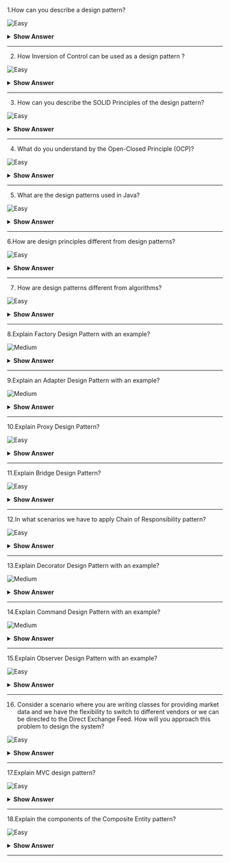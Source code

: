 1.How can you describe a design pattern?

![Easy](https://github.com/revaturelabs/interviewquestions/blob/dev/ComplexityTags/simple%20(2).svg)

<details><summary><b> Show Answer</b></summary>

<blockquote>

Design patterns are the reusable solutions that solve common problems of software development. These problems include repetitive code, redundant functions and logic etc. These help to save considerable effort and time required for the developers while developing software. Design patterns are commonly used in object-oriented software products by incorporating best practices and promoting reusability for developing robust code.Defining  a pattern name and the classification of design pattern in which the pattern would fall to.Defining a Problem and its corresponding solution.The variations and language-dependent alternatives for the problem that needs to be addressed.The real-time use cases and the efficiency of the software that uses these patterns.
</blockquote>

</details>

---

2. How Inversion of Control can be used as a design pattern ?

![Easy](https://github.com/revaturelabs/interviewquestions/blob/dev/ComplexityTags/simple%20(2).svg)

<details><summary><b> Show Answer</b></summary>

<blockquote>

Inversion of control is a pattern used to decouple the dependencies between layers and components in the system. The Dependency-Injection (DI) pattern is an example of an IoC pattern that helps in removing dependencies in the code. For example, Consider we have a class A that makes use of class B as shown below:

```java

public class A{
   private B b;
   
   public A(){
       this.b = new B();
   }
}

```

Here, we have a dependency between classes A and B. If we had the IoC pattern implemented, we would not have used the new operator to assign value to the dependent variable. It would have been something as shown below:

```java

public class A {
   private IocB b;
   public A(IocB b) {
       this.b = b;
   }
}

```

We have inverted the control of handing the dependency of instantiating the object of class B to the IoC class IocB.

</blockquote>

</details>

---

3. How can you describe the SOLID Principles of the design pattern?

![Easy](https://github.com/revaturelabs/interviewquestions/blob/dev/ComplexityTags/simple%20(2).svg)

<details><summary><b> Show Answer</b></summary>

<blockquote>

- S - Single Responsibility Principle (SRP): The single responsibility principle ensures that every class or module should be accountable and responsible for only one functionality. There should be one and only one reason for changing any class.
- O - Open Closed Principle (OCP): Every class is open for extension but closed for modification. Here, we are allowed to extend the entities behaviour by not modifying anything in the existing source code.
- L - Liskov Substitution Principle(LSP): LSP principle states that the objects can be replaced by the subtype instances without affecting the correctness of the program.
- I - Interface Segregation Principle (ISP): The ISP principle states that we can use as many interfaces specific to the client’s requirements instead of creating only one general interface. Clients should not be forced to implement the functionalities that they do not require.
- D - Dependency Inversion Principle: Here, the high-level modules should not be dependent on the lower level modules or concrete implementations. Instead, they should be dependent on the abstractions.

</blockquote>

</details>

---

4. What do you understand by the Open-Closed Principle (OCP)?

![Easy](https://github.com/revaturelabs/interviewquestions/blob/dev/ComplexityTags/simple%20(2).svg)

<details><summary><b> Show Answer</b></summary>

<blockquote>


The Open close principle states that any class, component or entity should be open for extension but closed for modification. A class can be extended via Inheritance, Interfaces, Composition whenever required instead of modifying the code of the class. Consider an instance where we have a class that calculates the area of a square. Later, we get the requirement of calculating the area of a rectangle. Here, instead of modifying the original class, we can create one base class and this base class can be extended by the new class rectangle.

</blockquote>

</details>

---

5. What are the design patterns used in Java?

![Easy](https://github.com/revaturelabs/interviewquestions/blob/dev/ComplexityTags/simple%20(2).svg)

<details><summary><b> Show Answer</b></summary>

<blockquote>

- Decorator pattern are used by the Wrapper classes.
- Singleton pattern is used in classes like Calendar and Runtime.
- Factory pattern is used for methods like Integer.valueOf methods in wrapper classes.
- Observer pattern is used for handling event frameworks like awt, swing etc

</blockquote>

</details>

---

6.How are design principles different from design patterns?

![Easy](https://github.com/revaturelabs/interviewquestions/blob/dev/ComplexityTags/simple%20(2).svg)

<details><summary><b> Show Answer</b></summary>

<blockquote>

- Design principles are those principles that are followed while designing software systems for any platform by making use of any programming language. SOLID principles are the design principles that we follow as guidelines to develop robust, extensible and scalable software systems. These apply to all aspects of programming.
- Design Patterns are the reusable template solutions for commonly occurring problems that can be customized as per the problem requirements. These are well-implemented solutions that are tested properly and are safe to use. Factory Design Pattern, Singleton pattern, Strategy patterns are a few of the examples of design patterns

</blockquote>

</details>

---

7. How are design patterns different from algorithms?

![Easy](https://github.com/revaturelabs/interviewquestions/blob/dev/ComplexityTags/simple%20(2).svg)

<details><summary><b> Show Answer</b></summary>

<blockquote>

Both Design Patterns and Algorithms describe typical solutions to any given problem. But the main difference is that the algorithm defines a clear set of actions for achieving a goal and a design pattern provides a high-level description of any solution. Design patterns applied to two different problems might be the same but the logic of implementation would be different and is based on the requirements

</blockquote>

</details>

---

8.Explain  Factory Design Pattern with an example?

![Medium](https://github.com/revaturelabs/interviewquestions/blob/dev/ComplexityTags/Medium%20(2).svg)

<details><summary><b> Show Answer</b></summary>

<blockquote>

Factory design pattern belongs to the category of Creational Design Patterns. Here, the objects are created without exposing the logic of creation to the client. The objects refer to the common interface.This pattern allows hiding the creation logic of the application by using interfaces and factory classes.It lets to test the seamlessness of the application by using mock or stubs.
Introduces loose coupling in the application by allowing flexibility in the implementation of methods when new classes are introduced

For example, Let’s consider 3 classes Square, Rectangle and Triangle. We will be using factory patterns to create objects of these three classes without exposing the creation logic by making use of ShapeFactory class. The Driver class would be passing the information like rectangle,square,triangle for getting the required object. 

- Create a Shape interface.

```java

   public interface Shape {
      void draw();
   }

```

- Create concrete classes Rectangle, Square, Triangle that implements the Shape interface.

```java
 
   public class Rectangle implements Shape {
      @Override
      public void draw() {
         System.out.println("Rectangle Drawn");
      }
   }
   
   public class Square implements Shape {
      @Override
      public void draw() {
         System.out.println("Square Drawn");
      }
   }
  
   public class Triangle implements Shape {
      @Override
      public void draw() {
         System.out.println("Triangle Drawn");
      }
   }

```

- Create ShapeFactory class and create a method called getShapeInstance() for generating objects of the concrete classes defined above.

```java

   public class ShapeFactory {
      //the method will be used to get object of required shape
      public Shape getShapeInstance(String type){
         if(type == null){
            return null;
         } 
         if(type.equalsIgnoreCase("TRIANGLE")){
            return new Triangle();
         } else if(type.equalsIgnoreCase("SQUARE")){
            return new Square();
         } else if(type.equalsIgnoreCase("RECTANGLE")){
            return new Rectangle();
         }
         return null;
      }
   }

```

- Implement the Driver class and utilise the factory class for getting the object of the required type.

```java

   public class Driver {
      public static void main(String[] args) {
         ShapeFactory shapeFactory = new ShapeFactory();
         Shape triangle = shapeFactory.getShape("Triangle");
         triangle.draw();   
         Shape rectangle = shapeFactory.getShape("RECTANGLE");
         rectangle.draw();   
         Shape square = shapeFactory.getShape("SQUARE");
         square.draw();
      }
   }

```

- Output
  Triangle Drawn
  Rectangle Drawn
  Square Drawn

</blockquote>

</details>

---

9.Explain  an Adapter Design Pattern with an example?

![Medium](https://github.com/revaturelabs/interviewquestions/blob/dev/ComplexityTags/Medium%20(2).svg)

<details><summary><b> Show Answer</b></summary>

<blockquote>


The adapter design pattern falls under the category of a structural design pattern that lets incompatible objects collaborate. It acts as a wrapper between 2 different objects. The adapter catches the call for one object and transforms them to be recognizable by the second object.

Let us understand this with the help of an example of a USB to Ethernet adapter that is used when we have an ethernet interface at one end and the USB interface on the other end. The USB and ethernet are incompatible with each other which is why we require an adapter. The adapter class has a Client class that expects some object type and it has an Adaptee class that offers the same feature but by exposing a different interface. Now to make these both communicate, we have an Adapter class. The client requests the Adapter by using the target interface. The Adapter class translates the request using the Adaptee Interface on the adaptee. The Client receives the results unaware of the adapter’s role. This has been described in the class diagram as shown below:

Let us consider that we have a MediaPlayer Interface which is implemented by the AudioPlayer class. The AudioPlayer can play mp3 format by default. Consider another interface AdvancedPlayer that is being implemented by MP4Player class that plays mp4 formats and WAVPlayer that plays wav formats. If we want to make AudioPlayer class play other formats, then we make use of the MediaAdapter class that implements the MediaPlayer Interface and uses the AdvancedPlayer objects for playing the required format. The code implementation of this scenario is as follows:

```java

public interface MediaPlayer {
  public void play(String format, String file);
}

public interface AdvancedPlayer { 
  public void playMp4(String file);
  public void playWav(String file);
}

public class Mp4Player implements AdvancedPlayer{
  @Override
  public void playMp4(String file) {
     System.out.println("MP4 File "+ file + " Playing....");  
  }
  
  @Override
  public void playWav(String file) {
     
  }
}

public class WavPlayer implements AdvancedPlayer{
  @Override
  public void playMp4(String file) {
    
  }
  
  @Override
  public void playWav(String file) {
     System.out.println("WAV File "+ file + " Playing....");  
  }
}

public class MediaAdapter implements MediaPlayer {
  AdvancedPlayer advancedPlayer;
  public MediaAdapter(String format){
     if(format.equalsIgnoreCase("mp4") ){
        advancedPlayer = new Mp4Player();   
     }else if(format.equalsIgnoreCase("wav") ){
        advancedPlayer = new WAVPlayer();   
     }
  }
  @Override
  public void play(String format, String file) {
  
     if(format.equalsIgnoreCase("mp4")){
        advancedPlayer.playMp4(file);
     }
     else if(format.equalsIgnoreCase("wav")){
        advancedPlayer.playWav(file);
     }
  }
}

public class AudioPlayer implements MediaPlayer {
  MediaAdapter mediaAdapter;
  @Override
  public void play(String format, String file) {  
     
     if(format.equalsIgnoreCase("mp3")){
        System.out.println("MP3 file " + file +" Playing...");   
     } 
     
     else if(format.equalsIgnoreCase("wav") || format.equalsIgnoreCase("mp4")){
        mediaAdapter = new MediaAdapter(format);
        mediaAdapter.play(format, file);
     }
     else{
        System.out.println("Format not supported");
     }
  }   
}

public class Driver {
  public static void main(String[] args) {
     AudioPlayer audioPlayer = new AudioPlayer();
     audioPlayer.play("mp3", "music1.mp3");
     audioPlayer.play("wav", "music2.wav");
     audioPlayer.play("mp4", "music3.mp4");
     audioPlayer.play("avi", "music4.avi");
  }
}

Output:

MP3 file music1.mp3 Playing...
WAV File music2.wav Playing...
MP4 File music3.mp4 Playing...
Format not supported

```

</blockquote>

</details>

---

10.Explain  Proxy Design Pattern?

![Easy](https://github.com/revaturelabs/interviewquestions/blob/dev/ComplexityTags/simple%20(2).svg)

<details><summary><b> Show Answer</b></summary>

<blockquote>
 
Proxy design pattern falls under the category of structural design that represents the functionality of other classes. This pattern lets the developers provide a substitute for another object. This is called a proxy object. This helps to control the access to the original object and allows us to perform many tasks before or after the request reaches the original object. For ex, we have a ServiceInterface interface that has some operation. This interface is being implemented by a Service class and a Proxy class. The Service class has useful business logic and the Proxy class has a reference field pointing to the service object. Once the proxy finishes processing lazy initialization, logging, caching etc, the request will be passed to the service object. And finally, we have a client that works with the services and the proxies by using the interface. This helps to pass proxy objects to any piece of code

</blockquote>

</details>

---

11.Explain Bridge Design Pattern?

![Easy](https://github.com/revaturelabs/interviewquestions/blob/dev/ComplexityTags/simple%20(2).svg)

<details><summary><b> Show Answer</b></summary>

<blockquote>
 
The bridge pattern is a type of structural design pattern that lets to split large class or closely related classes into 2 hierarchies - abstraction and implementation. These hierarchies are independent of each other and are used whenever we need to decouple an abstraction from implementation. This is called a Bridge pattern because it acts as a bridge between the abstract class and the implementation class. In this pattern, the abstract classes and the implementation classes can be altered or modified independently without affecting the other one.

- Abstraction – This is the core of the pattern and it defines its crux. This contains a reference to the implementer.
- Refined Abstraction – This extends the abstraction and takes refined details of the requirements and hides it from the implementors.
- Implementer – This is the interface for the implementation classes.
- Concrete Implementation – These are the concrete implementation classes that implement the Implementer interface.

</blockquote>

</details>

---

12.In what scenarios we have to apply Chain of Responsibility pattern?

![Easy](https://github.com/revaturelabs/interviewquestions/blob/dev/ComplexityTags/simple%20(2).svg)

<details><summary><b> Show Answer</b></summary>

<blockquote>
 
Chain of Responsibility belongs to the category of a behavioural design pattern that passes requests via a chain of handlers. Whenever a request is received, the handler decides whether to process the request or pass it to the next handler of the chain. It is used for achieving loose coupling where the client request is passed through an object chain to process them.

There are 3 components of Chain of Responsibility design pattern, they are:

- Client: This is the point of request origination and the component that accesses the handler for handling the request.
- Handler: Handler can either be a class or an interface that received the request primarily and dispatches it to the chain of handlers. This Handler knows only the first handler of the chain.
- Concrete Handlers: These are the actual request handlers in sequential order.

This pattern can be used in the following cases:
- Whenever we want to decouple the sender and the receiver of the request.
- Whenever we want multiple objects to handle a request at runtime.
- Whenever we do not want to explicitly specify handlers in the code.
- Whenever we want to issue a request to several objects without explicitly specifying handlers.

</blockquote>

</details>

---

13.Explain Decorator Design Pattern with an example?

![Medium](https://github.com/revaturelabs/interviewquestions/blob/dev/ComplexityTags/Medium%20(2).svg)

<details><summary><b> Show Answer</b></summary>

<blockquote>
 
Decorator design pattern belongs to the category of structural pattern that lets users add new features to an existing object without modifying the structure. This pattern creates a class called decorator class that acts as a wrapper to the existing class by keeping the signatures of class methods intact. This pattern makes use of abstract classes and interfaces with composition for implementing the wrapper. They are mostly used to apply SRP (Single Responsibility Principle) as we divide functionalities into classes with unique concerns. This pattern is structurally similar to the chain of responsibility pattern. Following are the steps to implement decorator design pattern:

Create an interface and concrete classes that implement this interface.
Create an abstract decorator class that implements the above interface.
Create a concrete decorator class that extends the above abstract class.
Use the concrete decorator class to decorate the interface objects and verify the output.
Let us understand this with the help of an example. Here, we will be creating a Shape Interface and concrete classes- Rectangle and Triangle that implement this Shape interface. We will be creating an abstract decorator class "ShapeDecorator" that implements the Shape interface. We will create RedColorDecorator that extends ShapeDecorator. We will be then using this decorator to implement the functionalities.

```java

   public interface Shape {
       void draw();
   }

   public class Rectangle implements Shape {
       @Override 
	public void draw(){
           System.out.println("Rectangle Drawn");
       }
   }
  
   public class Triangle implements Shape {
       @Override 
	public void draw(){
           System.out.println("Triangle Drawn");
       }
   }
   public abstract class ShapeDecorator implements Shape {
       protected Shape shapeDecorated;
       public ShapeDecorator(Shape shapeDecorated{
           this.shapeDecorated = shapeDecorated;
       }
       public void draw() { 
           shapeDecorated.draw(); 
       }
   }
   public class RedColorDecorator extends ShapeDecorator {
       public RedColorDecorator(Shape shapeDecorated)
       {
           super(shapeDecorated);
       }
       @Override 
       public void draw()
       {
           shapeDecorated.draw();
           setRedBorder(shapeDecorated);
       }
       private void setRedBorder(Shape shapeDecorated)
       {
           System.out.println("Red color border added");
       }
   }
   public class Driver {
       public static void main(String[] args)
       {
           Shape triangle = new Triangle();
           Shape redTriangle = new RedColorDecorator(new Triangle());
           Shape redRectangle = new RedColorDecorator(new Rectangle());
           triangle.draw();
           System.out.println(".........");
           redTriangle.draw();
           System.out.println(".........");
           redRectangle.draw();
           System.out.println(".........");
       }
   }

Output:
   Triangle Drawn
   .........
   Triangle Drawn
   Red color border added
   .........
   Rectangle Drawn
   Red color border added
   .........

```

</blockquote>

</details>

---

14.Explain Command Design Pattern with an example?

![Medium](https://github.com/revaturelabs/interviewquestions/blob/dev/ComplexityTags/Medium%20(2).svg)

<details><summary><b> Show Answer</b></summary>

<blockquote>
 
The Command pattern is a type of behavioural design pattern that transforms a request into a stand-alone object containing all the details about the request. This pattern is a data-driven pattern because we make use of the information about the request by wrapping it as an object and is passed to the invoker object checks for the object that can handle the command and passes it to that object to execute the command.

We have a client that calls the invoker to run a command. We have a Command interface that acts as an abstraction to the underlying concrete classes.For example, A remote control that has only one button. Using this button, we will be controlling the behaviour of two objects tubelight and a radio. The command to control the objects will be implemented using the command design pattern.


```java

   interface Command{
       public void execute();
   }
   class TubeLight{
       public void lightOn(){
           System.out.println("TubeLight on");
       }
       public void lightOff(){
           System.out.println("TubeLight off");
       }
   }
   
   class TubeLightOnCommand implements Command {
       TubeLight tubeLight;
       public TubeLightOnCommand(TubeLight tubeLight){
         this.tubeLight = tubeLight;
       }
       public void execute(){
         tubeLight.lightOn();
       }
   }
   class TubeLightOffCommand implements Command{
       TubeLight tubeLight;
       public TubeLightOffCommand(TubeLight tubeLight) {
           this.tubeLight = tubeLight;
       }
       public void execute() {
           tubeLight.lightOff();
       }
   }
   class Radio{
       public void radioOn(){
           System.out.println("Radio on ");
       }
       public void radioOff(){
           System.out.println("Radio off");
       }
       public void setVolume(int volumeLevel){
   
         System.out.println("Radio volume set to " + volumeLevel);
       }
   }
   
   class RadioOnCommand implements Command{
       Radio radio;
       public RadioOnCommand(Radio radio){
           this.radio = radio;
       }
       public void execute(){
         radio.radioOn();
       }
   }
   
   class RadioVolumeCommand implements Command{
       Radio radio;
       int volumeLevel;
       public RadioVolumeCommand(Radio radio, int volumeLevel){
           this.radio = radio;
           this.volumeLevel=volumeLevel;
       }
       public void execute(){
         radio.setVolume(volumeLevel);
       }
   }
   class RemoteControl{
       Command button; 
       public RemoteControl(){}
       public void setCommand(Command command){
           button = command;
       }
       public void pressButton(){
           button.execute();
       }
   }

```

- Create a Driver class to implement the pattern. Here we will be first turning on the tubelight on the first click of the button, on next click, we will be turning on the radio, then we will be setting the volume of the radio to 4 and then we will be turning off the tubelight.
 
```java

   public class Driver{
       public static void main(String[] args){
               RemoteControl remote = new RemoteControl();
               TubeLight tubeLight = new TubeLight();
               Radio radio = new Radio();
               remote.setCommand(new TubeLightOnCommand(tubeLight));
               remote.pressButton();
               remote.setCommand(new RadioOnCommand(radio));
               remote.pressButton();
               remote.setCommand(new RadioVolumeCommand(radio,4));
               remote.pressButton();
               remote.setCommand(new TubeLightOffCommand(tubeLight));
               remote.pressButton();
       }
   }

Output:

TubeLight on
   Radio on 
   Radio volume set to 4
   TubeLight off

```

</blockquote>

</details>

---

15.Explain Observer Design Pattern with an example?

![Easy](https://github.com/revaturelabs/interviewquestions/blob/dev/ComplexityTags/simple%20(2).svg)

<details><summary><b> Show Answer</b></summary>

<blockquote>
 
An observer design pattern is a type of behavioural design pattern that is used for defining the one to many dependencies between the objects. It is most useful when we want to get notified about any change in the state of an object. In this pattern, when the state of one object changes, all the dependent objects are notified automatically. The object whose state is monitored is called the Subject whereas the dependents are called the Observers. In Java, we can implement this pattern by making use of the java.util.Observable class and the java.util.Observer interface. 

This design pattern has 3 main components:

- Subject - This can be an interface or an abstract class that defines operations for attaching and detaching the observers to the subject.
- Concrete Subject - This is a concrete class of the Subject. This maintains the object state and whenever any change occurs in that state, the observers are notified about it using notifyObservers() method.
- Observer - This is an interface or an abstract class that defines the operations for notifying the object. One real work example of this pattern is Facebook or Twitter. Whenever a person updates the status, all the followers would get a notification about his update. An observer can get the notification of the subject as long as it is subscribed or keeping track of it


</blockquote>

</details>

---

16. Consider a scenario where you are writing classes for providing market data and we have the flexibility to switch to different vendors or we can be directed to the Direct Exchange Feed. How will you approach this problem to design the system?

![Easy](https://github.com/revaturelabs/interviewquestions/blob/dev/ComplexityTags/simple%20(2).svg)

<details><summary><b> Show Answer</b></summary>

<blockquote>
 
We can do this by having an interface called “MarketData” which will consist of the methods required by the Client. The MarketData should have the MarketDataProvider as the dependency by employing Dependency Injection. This ensures that even if the provider changes, the market data will not be impacted.

</blockquote>

</details>

---

17.Explain MVC design pattern?

![Easy](https://github.com/revaturelabs/interviewquestions/blob/dev/ComplexityTags/simple%20(2).svg)

<details><summary><b> Show Answer</b></summary>

<blockquote>
 
MVC stands for Model-View-Controller. This pattern is used for separating the application’s concerns as listed below:

- Model - This represents the object (Java POJO) that carries the data. It can also consist of the logic of updating the controller in case the data changes.
- View - This represents the data visualization of the model.
- Controller - This is an interface between the Model and the View by controlling the flow of data into the model and updating the view whenever the model gets updated. This ensures that the model and the views are kept separate.

</blockquote>

</details>

---

18.Explain the components of the Composite Entity pattern?

![Easy](https://github.com/revaturelabs/interviewquestions/blob/dev/ComplexityTags/simple%20(2).svg)

<details><summary><b> Show Answer</b></summary>

<blockquote>
 
This pattern is used in EJB (Enterprise Java Beans) persistence mechanism. A composite entity represents the object graph and is an EJB entity. Whenever a composite entity is updated, the object beans that are internally dependent on this bean are updated automatically. There are 4 main components of the Composite Entity Pattern:

- Composite Entity - Primary entity bean that can have a coarse-grained object that is meant for persistence.
- Coarse-Grained Object - This contains the dependent objects which have their life cycle and in turn manages the lifecycle of dependent objects.
- Dependent Object - This object is dependent on the coarse-grained object throughout the persistence lifecycle.
- Strategies - These represent how to implement the composite entity.

</blockquote>

</details>

---





